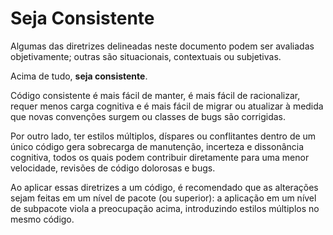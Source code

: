 # Seja Consistente

Algumas das diretrizes delineadas neste documento podem ser avaliadas objetivamente;
outras são situacionais, contextuais ou subjetivas.

Acima de tudo, **seja consistente**.

Código consistente é mais fácil de manter, é mais fácil de racionalizar, requer menos
carga cognitiva e é mais fácil de migrar ou atualizar à medida que novas convenções surgem
ou classes de bugs são corrigidas.

Por outro lado, ter estilos múltiplos, díspares ou conflitantes dentro de um único
código gera sobrecarga de manutenção, incerteza e dissonância cognitiva,
todos os quais podem contribuir diretamente para uma menor velocidade, revisões de código dolorosas
e bugs.

Ao aplicar essas diretrizes a um código, é recomendado que as alterações
sejam feitas em um nível de pacote (ou superior): a aplicação em um nível de subpacote
viola a preocupação acima, introduzindo estilos múltiplos no mesmo código.
